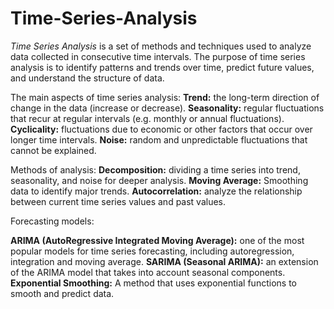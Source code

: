 # Time-Series-Analysis

_Time Series Analysis_ is a set of methods and techniques used to analyze data collected in consecutive time intervals. The purpose of time series analysis is to identify patterns and trends over time, predict future values, and understand the structure of data. 

The main aspects of time series analysis:
**Trend:** the long-term direction of change in the data (increase or decrease).
**Seasonality:** regular fluctuations that recur at regular intervals (e.g. monthly or annual fluctuations).
**Cyclicality:** fluctuations due to economic or other factors that occur over longer time intervals.
**Noise:** random and unpredictable fluctuations that cannot be explained.

Methods of analysis:
**Decomposition:** dividing a time series into trend, seasonality, and noise for deeper analysis.
**Moving Average:** Smoothing data to identify major trends.
**Autocorrelation:** analyze the relationship between current time series values and past values.

Forecasting models:

**ARIMA (AutoRegressive Integrated Moving Average):** one of the most popular models for time series forecasting, including autoregression, integration and moving average.
**SARIMA (Seasonal ARIMA):** an extension of the ARIMA model that takes into account seasonal components.
**Exponential Smoothing:** A method that uses exponential functions to smooth and predict data.

